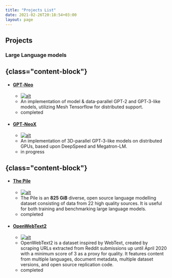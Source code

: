 ```yaml
---
title: "Projects List"
date: 2021-02-26T20:18:54+03:00
layout: page
---
```


## Projects


### Large Language models
## {class="content-block"}
- #### [GPT&#8209;Neo](projects/gpt-neo/)
    - [![alt](../../images/art49.png)](projects/gpt-neo/)
    - An implementation of model & data-parallel GPT&#8209;2 and GPT&#8209;3-like models, utilizing Mesh&nbsp;Tensorflow for distributed support. 
    - completed
- #### [GPT&#8209;NeoX](projects/gpt-neox/)
    - [![alt](../../images/art50.png) ](projects/gpt-neox/)
    - An implementation of 3D-parallel GPT&#8209;3-like models on distributed GPUs, based upon DeepSpeed and Megatron-LM.
    - in progress

## {class="content-block"}
- #### [The Pile](https://pile.eleuther.ai/)
    - [![alt](../../images/art43.png)](https://pile.eleuther.ai/)
    - The Pile is an **825 GiB** diverse, open source language modelling dataset consisting of data from 22 high quality sources. It is useful for both training and benchmarking large language models.
    - completed
- #### [OpenWebText2](projects/open-web-text2/)
    - [![alt](../../images/art4.png) ](projects/open-web-text2/)
    - OpenWebText2 is a dataset inspired by WebText, created by scraping URLs extracted from Reddit submissions up until April 2020 with a minimum score of 3 as a proxy for quality. It features content from multiple languages, document metadata, multiple dataset versions, and open source replication code.
    - completed
<!-- 
## {class="content-block"}
- #### [Eval Harness](projects/eval-harness/)
    - [![alt](../../images/art32.png) ](projects/eval-harness/)
    - A framework for few-shot evaluation of autoregressive language models.
    - in progress -->


<!-- ### Multimodal

## {class="content-block"}
- #### [DALLE-mtf](projects/dalle-mtf)
    - [![alt](../../images/art54.png) ](projects/dalle-mtf/)
    - Open-AI's DALL-E for large scale training in mesh-tensorflow.
    - in progress -->

<!-- 
### Bio ML

## {class="content-block"}
- #### [Massively Parallelized NERF](projects/massively-parallelized-nerf)
    - [![alt](../../images/art9.png) ](projects/massively-parallelized-nerf/)
    - ...coming sooon
    - in progress
- #### [Equivariant Transformers](projects/en-equivariant-transformers)
    - [![alt](../../images/art25.png) ](projects/en-equivariant-transformers)
    - ...coming sooon
    - in progress

## {class="content-block"}
- #### [AlphaFold2](projects/alpha-fold2)
    - [![alt](../../images/art60.png) ](projects/alpha-fold2/)
    - ...coming sooon
    - in progress
 -->


